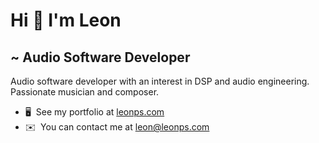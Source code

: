 Hi 👋 I'm Leon
==========================
~ Audio Software Developer 
--------------------------  

Audio software developer with an interest in DSP and audio engineering. Passionate musician and composer.  

* 🖥️  See my portfolio at [leonps.com](http://leonps.com)
* ✉️  You can contact me at [leon@leonps.com](mailto:leon@leonps.com)
